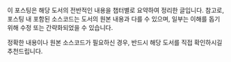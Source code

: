 <p>이 포스팅은 해당 도서의 전반적인 내용을 챕터별로 요약하여 정리한 글입니다. 참고로, 포스팅 내 포함된 소스코드는 도서의 원본 내용과 다를 수 있으며, 일부는 이해를 돕기 위해 수정 또는 간략화되었을 수 있습니다.</p>
<p>정확한 내용이나 원본 소스코드가 필요하신 경우, 반드시 해당 도서를 직접 확인하시길 추천드립니다.</p>